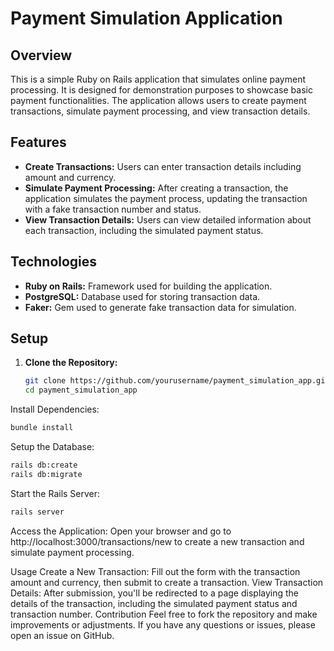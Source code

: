 # Payment Simulation Application

## Overview

This is a simple Ruby on Rails application that simulates online payment processing. It is designed for demonstration purposes to showcase basic payment functionalities. The application allows users to create payment transactions, simulate payment processing, and view transaction details.

## Features

- **Create Transactions:** Users can enter transaction details including amount and currency.
- **Simulate Payment Processing:** After creating a transaction, the application simulates the payment process, updating the transaction with a fake transaction number and status.
- **View Transaction Details:** Users can view detailed information about each transaction, including the simulated payment status.

## Technologies

- **Ruby on Rails:** Framework used for building the application.
- **PostgreSQL:** Database used for storing transaction data.
- **Faker:** Gem used to generate fake transaction data for simulation.

## Setup

1. **Clone the Repository:**
   ```bash
   git clone https://github.com/yourusername/payment_simulation_app.git
   cd payment_simulation_app
   
Install Dependencies:
```bash
bundle install
```

Setup the Database:
```bash
rails db:create
rails db:migrate
```

Start the Rails Server:
```bash
rails server
```

Access the Application:
Open your browser and go to http://localhost:3000/transactions/new to create a new transaction and simulate payment processing.

Usage
Create a New Transaction: Fill out the form with the transaction amount and currency, then submit to create a transaction.
View Transaction Details: After submission, you'll be redirected to a page displaying the details of the transaction, including the simulated payment status and transaction number.
Contribution
Feel free to fork the repository and make improvements or adjustments. If you have any questions or issues, please open an issue on GitHub.

